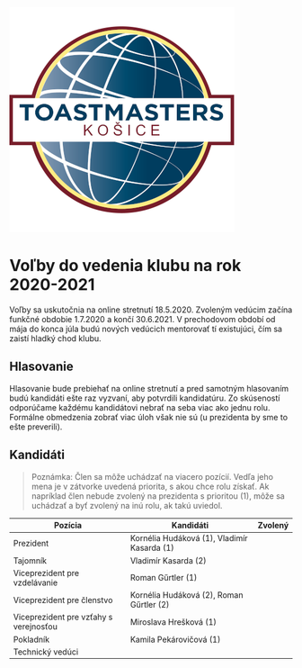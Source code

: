 ![alt text][logo]
# Voľby do vedenia klubu na rok 2020-2021
Voľby sa uskutočnia na online stretnutí 18.5.2020. Zvoleným vedúcim začína funkčné obdobie 1.7.2020 a končí 30.6.2021. V prechodovom období od mája do konca júla budú nových vedúcich mentorovať tí existujúci, čím sa zaistí hladký chod klubu.

## Hlasovanie
Hlasovanie bude prebiehať na online stretnutí a pred samotným hlasovaním budú kandidáti ešte raz vyzvaní, aby potvrdili kandidatúru. Zo skúseností odporúčame každému kandidátovi nebrať na seba viac ako jednu rolu. Formálne obmedzenia zobrať viac úloh však nie sú (u prezidenta by sme to ešte preverili).

## Kandidáti
> Poznámka: Člen sa môže uchádzať na viacero pozícií. Vedľa jeho mena je v zátvorke uvedená priorita, s akou chce rolu získať. Ak napríklad člen nebude zvolený na prezidenta s prioritou (1), môže sa uchádzať a byť zvolený na inú rolu, ak takú uviedol.

| Pozícia                                | Kandidáti                                   | Zvolený |
|----------------------------------------|---------------------------------------------|---------|
| Prezident                              | Kornélia Hudáková (1), Vladimír Kasarda (1) |         |
| Tajomník                               | Vladimír Kasarda (2)                        |         |
| Viceprezident pre vzdelávanie          | Roman Gűrtler (1)                           |         |
| Viceprezident pre členstvo             | Kornélia Hudáková (2), Roman Gűrtler (2)    |         |
| Viceprezident pre vzťahy s verejnosťou | Miroslava Hrešková (1)                      |         |
| Pokladník                              | Kamila Pekárovičová (1)                     |         |
| Technický vedúci                       |                                             |         |

[logo]: https://github.com/toastmasters-kosice/graficke-podklady/raw/master/Log%C3%A1/%C5%A0tandardn%C3%A9%20zmen%C5%A1en%C3%A9%20logo%20TMKE.png "Logo Toastmasters Košice"

